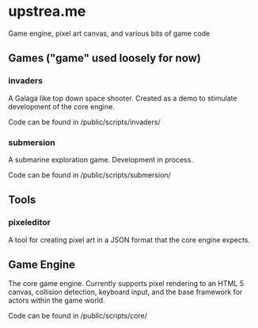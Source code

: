 # upstrea.me

Game engine, pixel art canvas, and various bits of game code

## Games ("game" used loosely for now)

### invaders

A Galaga like top down space shooter. Created as a demo to stimulate development
of the core engine.

Code can be found in /public/scripts/invaders/

### submersion

A submarine exploration game. Development in process.

Code can be found in /public/scripts/submersion/

## Tools

### pixeleditor

A tool for creating pixel art in a JSON format that the core engine expects.

## Game Engine

The core game engine. Currently supports pixel rendering to an HTML 5 canvas,
collision detection, keyboard input, and the base framework for actors within
the game world.

Code can be found in /public/scripts/core/
